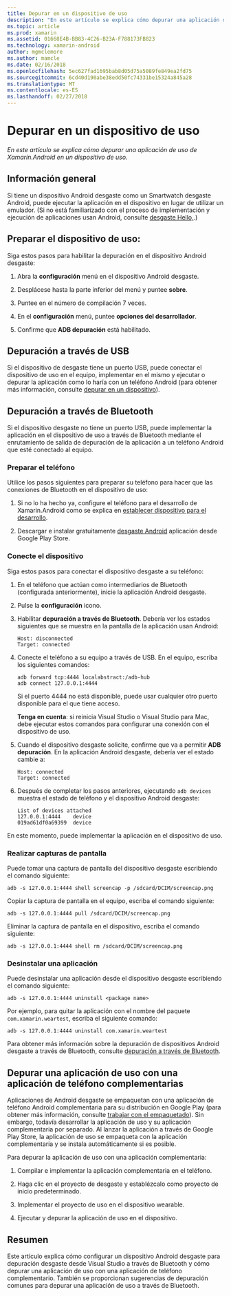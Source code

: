 ```yaml
---
title: Depurar en un dispositivo de uso
description: "En este artículo se explica cómo depurar una aplicación de uso de Xamarin.Android en un dispositivo de uso."
ms.topic: article
ms.prod: xamarin
ms.assetid: 01668E4B-BB83-4C26-B23A-F788173FB823
ms.technology: xamarin-android
author: mgmclemore
ms.author: mamcle
ms.date: 02/16/2018
ms.openlocfilehash: 5ec627fad1695bab8d05d75a5089fe849ea2fd75
ms.sourcegitcommit: 6cd40d190abe38edd50fc74331be15324a845a28
ms.translationtype: MT
ms.contentlocale: es-ES
ms.lasthandoff: 02/27/2018
---
```

# <a name="debug-on-a-wear-device"></a>Depurar en un dispositivo de uso

_En este artículo se explica cómo depurar una aplicación de uso de Xamarin.Android en un dispositivo de uso._


## <a name="overview"></a>Información general

Si tiene un dispositivo Android desgaste como un Smartwatch desgaste Android, puede ejecutar la aplicación en el dispositivo en lugar de utilizar un emulador. (Si no está familiarizado con el proceso de implementación y ejecución de aplicaciones usan Android, consulte [desgaste Hello,](~/android/wear/get-started/hello-wear.md).)

## <a name="prepare-the-wear-device"></a>Preparar el dispositivo de uso:

Siga estos pasos para habilitar la depuración en el dispositivo Android desgaste:

1.  Abra la **configuración** menú en el dispositivo Android desgaste.

2.  Desplácese hasta la parte inferior del menú y puntee **sobre**.

3.  Puntee en el número de compilación 7 veces.

4.  En el **configuración** menú, puntee **opciones del desarrollador**.

5.  Confirme que **ADB depuración** está habilitado.


## <a name="debugging-over-usb"></a>Depuración a través de USB

Si el dispositivo de desgaste tiene un puerto USB, puede conectar el dispositivo de uso en el equipo, implementar en el mismo y ejecutar o depurar la aplicación como lo haría con un teléfono Android (para obtener más información, consulte [depurar en un dispositivo](~/android/deploy-test/debugging/debug-on-device.md)).


## <a name="debugging-over-bluetooth"></a>Depuración a través de Bluetooth

Si el dispositivo desgaste no tiene un puerto USB, puede implementar la aplicación en el dispositivo de uso a través de Bluetooth mediante el enrutamiento de salida de depuración de la aplicación a un teléfono Android que esté conectado al equipo. 

### <a name="prepare-your-phone"></a>Preparar el teléfono

Utilice los pasos siguientes para preparar su teléfono para hacer que las conexiones de Bluetooth en el dispositivo de uso: 

1.  Si no lo ha hecho ya, configure el teléfono para el desarrollo de Xamarin.Android como se explica en [establecer dispositivo para el desarrollo](~/android/get-started/installation/set-up-device-for-development.md).

2.  Descargar e instalar gratuitamente [desgaste Android](https://play.google.com/store/apps/details?id=com.google.android.wearable.app) aplicación desde Google Play Store.

### <a name="connect-the-device"></a>Conecte el dispositivo

Siga estos pasos para conectar el dispositivo desgaste a su teléfono:

1.  En el teléfono que actúan como intermediarios de Bluetooth (configurada anteriormente), inicie la aplicación Android desgaste. 

2.  Pulse la **configuración** icono.

3.  Habilitar **depuración a través de Bluetooth**. Debería ver los estados siguientes que se muestra en la pantalla de la aplicación usan Android:

        Host: disconnected
        Target: connected

4.  Conecte el teléfono a su equipo a través de USB. En el equipo, escriba los siguientes comandos:

    ```shell
    adb forward tcp:4444 localabstract:/adb-hub
    adb connect 127.0.0.1:4444
    ```

    Si el puerto 4444 no está disponible, puede usar cualquier otro puerto disponible para el que tiene acceso. 

    **Tenga en cuenta**: si reinicia Visual Studio o Visual Studio para Mac, debe ejecutar estos comandos para configurar una conexión con el dispositivo de uso.

5.  Cuando el dispositivo desgaste solicite, confirme que va a permitir **ADB depuración**. En la aplicación Android desgaste, debería ver el estado cambie a:

        Host: connected
        Target: connected

6.  Después de completar los pasos anteriores, ejecutando `adb devices` muestra el estado de teléfono y el dispositivo Android desgaste:

        List of devices attached
        127.0.0.1:4444    device
        019ad61df0a69399  device

En este momento, puede implementar la aplicación en el dispositivo de uso.

<a name="screenshots"/>

### <a name="taking-screenshots"></a>Realizar capturas de pantalla

Puede tomar una captura de pantalla del dispositivo desgaste escribiendo el comando siguiente: 

```shell
adb -s 127.0.0.1:4444 shell screencap -p /sdcard/DCIM/screencap.png
```

Copiar la captura de pantalla en el equipo, escriba el comando siguiente:

```shell
adb -s 127.0.0.1:4444 pull /sdcard/DCIM/screencap.png
```

Eliminar la captura de pantalla en el dispositivo, escriba el comando siguiente:

```shell
adb -s 127.0.0.1:4444 shell rm /sdcard/DCIM/screencap.png
```


### <a name="uninstalling-an-app"></a>Desinstalar una aplicación

Puede desinstalar una aplicación desde el dispositivo desgaste escribiendo el comando siguiente:

```shell
adb -s 127.0.0.1:4444 uninstall <package name>
```

Por ejemplo, para quitar la aplicación con el nombre del paquete `com.xamarin.weartest`, escriba el siguiente comando:

```shell
adb -s 127.0.0.1:4444 uninstall com.xamarin.weartest
```

Para obtener más información sobre la depuración de dispositivos Android desgaste a través de Bluetooth, consulte [depuración a través de Bluetooth](https://developer.android.com/training/wearables/apps/bt-debugging.html).


## <a name="debugging-a-wear-app-with-a-companion-phone-app"></a>Depurar una aplicación de uso con una aplicación de teléfono complementarias

Aplicaciones de Android desgaste se empaquetan con una aplicación de teléfono Android complementaria para su distribución en Google Play (para obtener más información, consulte [trabajar con el empaquetado](~/android/wear/deploy-test/packaging.md)). Sin embargo, todavía desarrollar la aplicación de uso y su aplicación complementaria por separado. Al lanzar la aplicación a través de Google Play Store, la aplicación de uso se empaqueta con la aplicación complementaria y se instala automáticamente si es posible.

Para depurar la aplicación de uso con una aplicación complementaria: 

1.  Compilar e implementar la aplicación complementaria en el teléfono.

2.  Haga clic en el proyecto de desgaste y establézcalo como proyecto de inicio predeterminado.

3.  Implementar el proyecto de uso en el dispositivo wearable.

4.  Ejecutar y depurar la aplicación de uso en el dispositivo.

 
## <a name="summary"></a>Resumen

Este artículo explica cómo configurar un dispositivo Android desgaste para depuración desgaste desde Visual Studio a través de Bluetooth y cómo depurar una aplicación de uso con una aplicación de teléfono complementario. También se proporcionan sugerencias de depuración comunes para depurar una aplicación de uso a través de Bluetooth.
